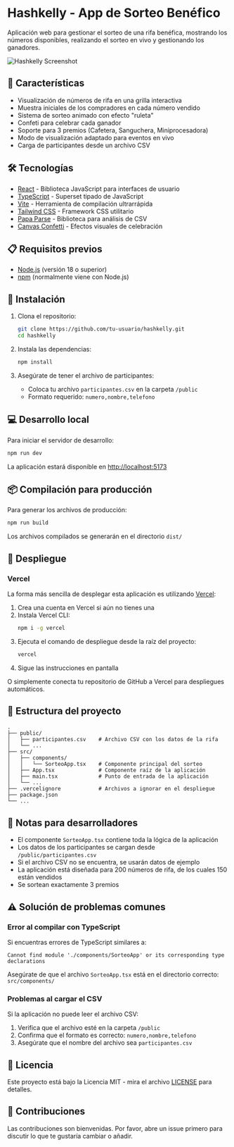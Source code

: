 # Hashkelly - App de Sorteo Benéfico

Aplicación web para gestionar el sorteo de una rifa benéfica, mostrando los números disponibles, realizando el sorteo en vivo y gestionando los ganadores.

![Hashkelly Screenshot](https://via.placeholder.com/800x400?text=Hashkelly+Sorteo+App)

## 🚀 Características

- Visualización de números de rifa en una grilla interactiva
- Muestra iniciales de los compradores en cada número vendido
- Sistema de sorteo animado con efecto "ruleta"
- Confeti para celebrar cada ganador
- Soporte para 3 premios (Cafetera, Sanguchera, Miniprocesadora)
- Modo de visualización adaptado para eventos en vivo
- Carga de participantes desde un archivo CSV

## 🛠️ Tecnologías

- [React](https://reactjs.org/) - Biblioteca JavaScript para interfaces de usuario
- [TypeScript](https://www.typescriptlang.org/) - Superset tipado de JavaScript
- [Vite](https://vitejs.dev/) - Herramienta de compilación ultrarrápida
- [Tailwind CSS](https://tailwindcss.com/) - Framework CSS utilitario
- [Papa Parse](https://www.papaparse.com/) - Biblioteca para análisis de CSV
- [Canvas Confetti](https://www.npmjs.com/package/canvas-confetti) - Efectos visuales de celebración

## 📋 Requisitos previos

- [Node.js](https://nodejs.org/) (versión 18 o superior)
- [npm](https://www.npmjs.com/) (normalmente viene con Node.js)

## 🔧 Instalación

1. Clona el repositorio:

   ```bash
   git clone https://github.com/tu-usuario/hashkelly.git
   cd hashkelly
   ```

2. Instala las dependencias:

   ```bash
   npm install
   ```

3. Asegúrate de tener el archivo de participantes:
   - Coloca tu archivo `participantes.csv` en la carpeta `/public`
   - Formato requerido: `numero,nombre,telefono`

## 💻 Desarrollo local

Para iniciar el servidor de desarrollo:

```bash
npm run dev
```

La aplicación estará disponible en [http://localhost:5173](http://localhost:5173)

## 📦 Compilación para producción

Para generar los archivos de producción:

```bash
npm run build
```

Los archivos compilados se generarán en el directorio `dist/`

## 🚢 Despliegue

### Vercel

La forma más sencilla de desplegar esta aplicación es utilizando [Vercel](https://vercel.com/):

1. Crea una cuenta en Vercel si aún no tienes una
2. Instala Vercel CLI:
   ```bash
   npm i -g vercel
   ```
3. Ejecuta el comando de despliegue desde la raíz del proyecto:
   ```bash
   vercel
   ```
4. Sigue las instrucciones en pantalla

O simplemente conecta tu repositorio de GitHub a Vercel para despliegues automáticos.

## 📁 Estructura del proyecto

```
.
├── public/
│   ├── participantes.csv    # Archivo CSV con los datos de la rifa
│   └── ...
├── src/
│   ├── components/
│   │   └── SorteoApp.tsx    # Componente principal del sorteo
│   ├── App.tsx              # Componente raíz de la aplicación
│   ├── main.tsx             # Punto de entrada de la aplicación
│   └── ...
├── .vercelignore            # Archivos a ignorar en el despliegue
├── package.json
└── ...
```

## 📝 Notas para desarrolladores

- El componente `SorteoApp.tsx` contiene toda la lógica de la aplicación
- Los datos de los participantes se cargan desde `/public/participantes.csv`
- Si el archivo CSV no se encuentra, se usarán datos de ejemplo
- La aplicación está diseñada para 200 números de rifa, de los cuales 150 están vendidos
- Se sortean exactamente 3 premios

## ⚠️ Solución de problemas comunes

### Error al compilar con TypeScript

Si encuentras errores de TypeScript similares a:

```
Cannot find module './components/SorteoApp' or its corresponding type declarations
```

Asegúrate de que el archivo `SorteoApp.tsx` está en el directorio correcto: `src/components/`

### Problemas al cargar el CSV

Si la aplicación no puede leer el archivo CSV:

1. Verifica que el archivo esté en la carpeta `/public`
2. Confirma que el formato es correcto: `numero,nombre,telefono`
3. Asegúrate que el nombre del archivo sea `participantes.csv`

## 📄 Licencia

Este proyecto está bajo la Licencia MIT - mira el archivo [LICENSE](LICENSE) para detalles.

## 👥 Contribuciones

Las contribuciones son bienvenidas. Por favor, abre un issue primero para discutir lo que te gustaría cambiar o añadir.
